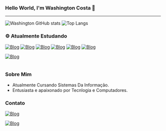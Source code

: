 
### Hello World, I'm Washington Costa 👋 
---
![Washington GitHub stats](https://github-readme-stats.vercel.app/api?username=Washington05&show_icons=true&theme=tokyonight) ![Top Langs](https://github-readme-stats.vercel.app/api/top-langs/?username=Washington05&layout=compact)

### ⚙ Atualmente Estudando

[![Blog](https://img.shields.io/badge/HTML5-E34F26?style=for-the-badge&logo=html5&logoColor=white)]()
[![Blog](https://img.shields.io/badge/CSS3-1572B6?style=for-the-badge&logo=css3&logoColor=white)]()
[![Blog](https://img.shields.io/badge/JavaScript-F7DF1E?style=for-the-badge&logo=javascript&logoColor=black
)]()
[![Blog](https://img.shields.io/badge/.NET-5C2D91?style=for-the-badge&logo=.net&logoColor=white)]()
[![Blog](https://img.shields.io/badge/C%23-239120?style=for-the-badge&logo=c-sharp&logoColor=white)]()
[![Blog](https://img.shields.io/badge/Microsoft_SQL_Server-CC2927?style=for-the-badge&logo=microsoft-sql-server&logoColor=white)]()

[![Blog](https://img.shields.io/badge/GIT-E44C30?style=for-the-badge&logo=git&logoColor=white)]()

#

### Sobre Mim
- Atualmente Cursando Sistemas Da Informação.
- Entusiasta e apaixonado por Tecnlogia e Computadores.

### Contato
[![Blog](https://img.shields.io/badge/LinkedIn-0077B5?style=for-the-badge&logo=linkedin&logoColor=white)](https://br.linkedin.com/in/washington-costa-793b20265)

<a href="mailto:costasantana980@gmail.com">
  
[![Blog](https://img.shields.io/badge/costasantana980@gmail.com-D14836?style=for-the-badge&logo=gmail&logoColor=white)]()  

</a>

